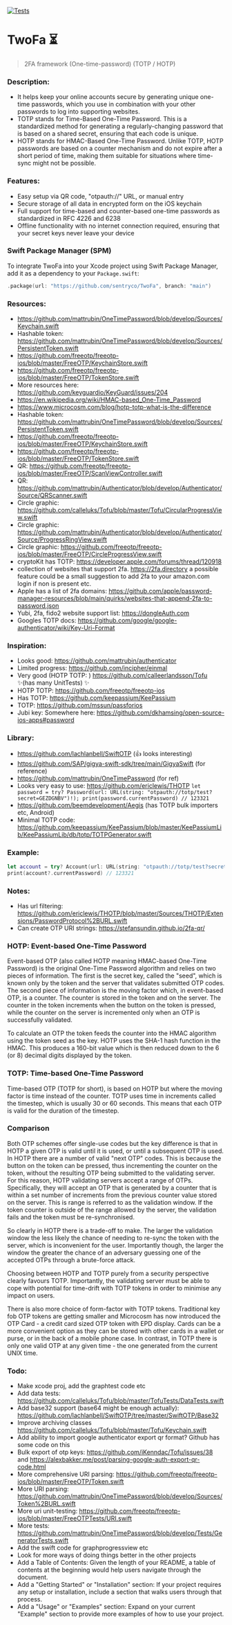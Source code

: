 [![Tests](https://github.com/sentryco/TwoFa/actions/workflows/Tests.yml/badge.svg)](https://github.com/sentryco/TwoFa/actions/workflows/Tests.yml)

# TwoFa ⏳

> 2FA framework (One-time-password) (TOTP / HOTP)

### Description:
- It helps keep your online accounts secure by generating unique one-time passwords, which you use in combination with your other passwords to log into supporting websites.
- TOTP stands for Time-Based One-Time Password. This is a standardized method for generating a regularly-changing password that is based on a shared secret, ensuring that each code is unique.
- HOTP stands for HMAC-Based One-Time Password. Unlike TOTP, HOTP passwords are based on a counter mechanism and do not expire after a short period of time, making them suitable for situations where time-sync might not be possible.

### Features:
- Easy setup via QR code, "otpauth://" URL, or manual entry
- Secure storage of all data in encrypted form on the iOS keychain
- Full support for time-based and counter-based one-time passwords as standardized in RFC 4226 and 6238
- Offline functionality with no internet connection required, ensuring that your secret keys never leave your device

### Swift Package Manager (SPM)

To integrate TwoFa into your Xcode project using Swift Package Manager, add it as a dependency to your `Package.swift`:

```swift
.package(url: "https://github.com/sentryco/TwoFa", branch: "main")
```

### Resources:
- https://github.com/mattrubin/OneTimePassword/blob/develop/Sources/Keychain.swift
- Hashable token: https://github.com/mattrubin/OneTimePassword/blob/develop/Sources/PersistentToken.swift
- https://github.com/freeotp/freeotp-ios/blob/master/FreeOTP/KeychainStore.swift
- https://github.com/freeotp/freeotp-ios/blob/master/FreeOTP/TokenStore.swift
- More resources here: https://github.com/keyguardio/KeyGuard/issues/204
- https://en.wikipedia.org/wiki/HMAC-based_One-Time_Password
- https://www.microcosm.com/blog/hotp-totp-what-is-the-difference
- Hashable token: https://github.com/mattrubin/OneTimePassword/blob/develop/Sources/PersistentToken.swift
- https://github.com/freeotp/freeotp-ios/blob/master/FreeOTP/KeychainStore.swift
- https://github.com/freeotp/freeotp-ios/blob/master/FreeOTP/TokenStore.swift
- QR: https://github.com/freeotp/freeotp-ios/blob/master/FreeOTP/ScanViewController.swift
- QR: https://github.com/mattrubin/Authenticator/blob/develop/Authenticator/Source/QRScanner.swift
- Circle graphic: https://github.com/calleluks/Tofu/blob/master/Tofu/CircularProgressView.swift
- Circle graphic: https://github.com/mattrubin/Authenticator/blob/develop/Authenticator/Source/ProgressRingView.swift
- Circle graphic: https://github.com/freeotp/freeotp-ios/blob/master/FreeOTP/CircleProgressView.swift
- cryptoKit has TOTP: https://developer.apple.com/forums/thread/120918
- collection of websites that support 2fa. https://2fa.directory a possible feature could be a small suggestion to add 2fa to your amazon.com login if non is present etc.
- Apple has a list of 2fa domains: https://github.com/apple/password-manager-resources/blob/main/quirks/websites-that-append-2fa-to-password.json
- Yubi, 2fa, fido2 website support list: https://dongleAuth.com
- Googles TOTP docs: https://github.com/google/google-authenticator/wiki/Key-Uri-Format

### Inspiration:
- Looks good: https://github.com/mattrubin/authenticator
- Limited progress: https://github.com/incipher/einmal
- Very good (HOTP TOTP: ) https://github.com/calleerlandsson/Tofu ✨(has many UnitTests) ✨
- HOTP TOTP: https://github.com/freeotp/freeotp-ios
- Has TOTP: https://github.com/keepassium/KeePassium
- TOTP: https://github.com/mssun/passforios
- Jubi key: Somewhere here: https://github.com/dkhamsing/open-source-ios-apps#password

### Library:
- https://github.com/lachlanbell/SwiftOTP (👍 looks interesting)
- https://github.com/SAP/gigya-swift-sdk/tree/main/GigyaSwift (for reference)
- https://github.com/mattrubin/OneTimePassword (for ref)
- Looks very easy to use: https://github.com/ericlewis/THOTP `let password = try? Password(url: URL(string: "otpauth://totp/test?secret=GEZDGNBV")!); print(password.currentPassword) // 123321`
- https://github.com/beemdevelopment/Aegis (has TOTP bulk importers etc, Android)
- Minimal TOTP code: https://github.com/keepassium/KeePassium/blob/master/KeePassiumLib/KeePassiumLib/db/totp/TOTPGenerator.swift

### Example:
```swift
let account = try? Account(url: URL(string: "otpauth://totp/test?secret=GEZDGNBV")!)
print(account?.currentPassword) // 123321
```
### Notes:
- Has url filtering: https://github.com/ericlewis/THOTP/blob/master/Sources/THOTP/Extensions/PasswordProtocol%2BURL.swift
- Can create OTP URI strings: https://stefansundin.github.io/2fa-qr/

### HOTP: Event-based One-Time Password
Event-based OTP (also called HOTP meaning HMAC-based One-Time Password) is the original One-Time Password algorithm and relies on two pieces of information. The first is the secret key, called the "seed", which is known only by the token and the server that validates submitted OTP codes. The second piece of information is the moving factor which, in event-based OTP, is a counter. The counter is stored in the token and on the server. The counter in the token increments when the button on the token is pressed, while the counter on the server is incremented only when an OTP is successfully validated.

To calculate an OTP the token feeds the counter into the HMAC algorithm using the token seed as the key. HOTP uses the SHA-1 hash function in the HMAC. This produces a 160-bit value which is then reduced down to the 6 (or 8) decimal digits displayed by the token.

### TOTP: Time-based One-Time Password
Time-based OTP (TOTP for short), is based on HOTP but where the moving factor is time instead of the counter. TOTP uses time in increments called the timestep, which is usually 30 or 60 seconds. This means that each OTP is valid for the duration of the timestep.

### Comparison
Both OTP schemes offer single-use codes but the key difference is that in HOTP a given OTP is valid until it is used, or until a subsequent OTP is used. In HOTP there are a number of valid "next OTP" codes. This is because the button on the token can be pressed, thus incrementing the counter on the token, without the resulting OTP being submitted to the validating server. For this reason, HOTP validating servers accept a range of OTPs. Specifically, they will accept an OTP that is generated by a counter that is within a set number of increments from the previous counter value stored on the server. This is range is referred to as the validation window. If the token counter is outside of the range allowed by the server, the validation fails and the token must be re-synchronised.

So clearly in HOTP there is a trade-off to make. The larger the validation window the less likely the chance of needing to re-sync the token with the server, which is inconvenient for the user. Importantly though, the larger the window the greater the chance of an adversary guessing one of the accepted OTPs through a brute-force attack.

Choosing between HOTP and TOTP purely from a security perspective clearly favours TOTP. Importantly, the validating server must be able to cope with potential for time-drift with TOTP tokens in order to minimise any impact on users.

There is also more choice of form-factor with TOTP tokens. Traditional key fob OTP tokens are getting smaller and Microcosm has now introduced the OTP Card - a credit card sized OTP token with EPD display. Cards can be a more convenient option as they can be stored with other cards in a wallet or purse, or in the back of a mobile phone case.
In contrast, in TOTP there is only one valid OTP at any given time - the one generated from the current UNIX time.

### Todo:
- Make xcode proj, add the graphtest code etc
- Add data tests: https://github.com/calleluks/Tofu/blob/master/TofuTests/DataTests.swift
- Add base32 support (base64 might be enough actually): https://github.com/lachlanbell/SwiftOTP/tree/master/SwiftOTP/Base32
- Improve archiving classes https://github.com/calleluks/Tofu/blob/master/Tofu/Keychain.swift
- Add ability to import google authenticator export qr format? Github has some code on this
- Bulk export of otp keys: https://github.com/iKenndac/Tofu/issues/38 and https://alexbakker.me/post/parsing-google-auth-export-qr-code.html
- More comprehensive URI parsing: https://github.com/freeotp/freeotp-ios/blob/master/FreeOTP/Token.swift
- More URI parsing: https://github.com/mattrubin/OneTimePassword/blob/develop/Sources/Token%2BURL.swift
- More uri unit-testing: https://github.com/freeotp/freeotp-ios/blob/master/FreeOTPTests/URI.swift
- More tests: https://github.com/mattrubin/OneTimePassword/blob/develop/Tests/GeneratorTests.swift
- Add the swift code for graphprogressview etc
- Look for more ways of doing things better in the other projects
- Add a Table of Contents: Given the length of your README, a table of contents at the beginning would help users navigate through the document.
- Add a "Getting Started" or "Installation" section: If your project requires any setup or installation, include a section that walks users through that process.
- Add a "Usage" or "Examples" section: Expand on your current "Example" section to provide more examples of how to use your project.
